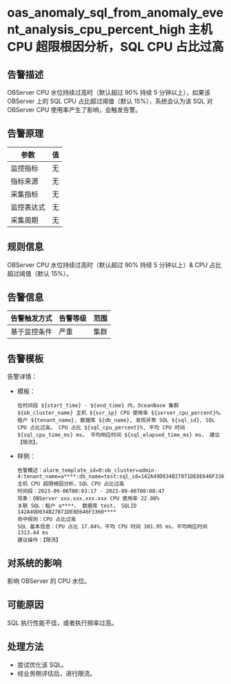 # oas_anomaly_sql_from_anomaly_event_analysis_cpu_percent_high 主机 CPU 超限根因分析，SQL CPU 占比过高

## 告警描述

OBServer CPU 水位持续过高时（默认超过 90% 持续 5 分钟以上），如果该 OBServer 上的 SQL CPU 占比超过阈值（默认 15%），系统会认为该 SQL 对 OBServer CPU 使用率产生了影响，会触发告警。

## 告警原理

| 参数 | 值 |
| --- | --- |
| 监控指标 | 无 |
| 指标来源 | 无 |
| 采集指标 | 无 |
| 监控表达式 | 无 |
| 采集周期 | 无 |

## 规则信息

OBServer CPU 水位持续过高时（默认超过 90% 持续 5 分钟以上）& CPU 占比超过阈值（默认 15%）。

## 告警信息

| 告警触发方式 | 告警等级 | 范围 |
| --- | --- | --- |
| 基于监控条件 | 严重 | 集群 |

## 告警模板

告警详情：

* 模板：

  ```text
  在时间段 ${start_time} - ${end_time} 内，OceanBase 集群 ${ob_cluster_name} 主机 ${svr_ip} CPU 使用率 ${server_cpu_percent}%。租户 ${tenant_name}, 数据库 ${db_name}, 发现异常 SQL ${sql_id}, SQL CPU 占比过高。 CPU 占比 ${sql_cpu_percent}%, 平均 CPU 时间 ${sql_cpu_time_ms} ms， 平均响应时间 ${sql_elapsed_time_ms} ms， 建议【限流】。
  ```

* 样例：

  ```text
  告警概述：alarm_template_id=0:ob_cluster=admin-4:tenant_name=a****:db_name=test:sql_id=142A49D034B27871DE8E646F3360****:recommend_operations=RATE_LIMIT 主机 CPU 超限根因分析，SQL CPU 占比过高
  时间段：2023-09-06T00:03:17 - 2023-09-06T00:08:47
  现象：OBServer xxx.xxx.xxx.xxx CPU 使用率 22.08%
  关联 SQL：租户 a****， 数据库 test， SQLID 142A49D034B27871DE8E646F3360****
  命中规则：CPU 占比过高
  SQL 基本信息：CPU 占比 17.84%，平均 CPU 时间 101.95 ms，平均响应时间 1313.44 ms
  建议操作：【限流】
  ```

## 对系统的影响

影响 OBServer 的 CPU 水位。

## 可能原因

SQL 执行性能不佳，或者执行频率过高。

## 处理方法

* 尝试优化该 SQL。
* 经业务侧评估后，进行限流。
